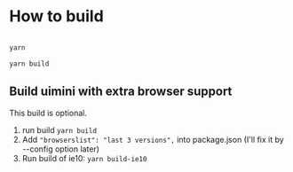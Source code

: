 # How to build

```bash

yarn

yarn build
```

## Build uimini with extra browser support

This build is optional.

1. run build `yarn build`
2. Add `"browserslist": "last 3 versions",` into package.json (I'll fix it by --config option later)
3. Run build of ie10: `yarn build-ie10`
